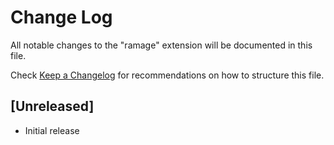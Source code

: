 # Change Log

All notable changes to the "ramage" extension will be documented in this file.

Check [Keep a Changelog](http://keepachangelog.com/) for recommendations on how to structure this file.

## [Unreleased]

- Initial release
